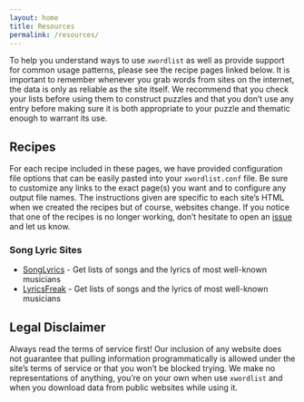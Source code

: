 ```yaml
---
layout: home
title: Resources
permalink: /resources/
---
```


To help you understand ways to use `xwordlist` as well as provide support for common usage patterns, please see the recipe pages linked below. It is important to remember whenever you grab words from sites on the internet, the data is only as reliable as the site itself. We recommend that you check your lists before using them to construct puzzles and that you don’t use any entry before making sure it is both appropriate to your puzzle and thematic enough to warrant its use.

## Recipes

For each recipe included in these pages, we have provided configuration file options that can be easily pasted into your `xwordlist.conf` file. Be sure to customize any links to the exact page(s) you want and to configure any output file names. The instructions given are specific to each site’s HTML when we created the recipes but of course, websites change. If you notice that one of the recipes is no longer working, don’t hesitate to open an [issue](https://github.com/aanker/xwordlist/issues) and let us know.

### Song Lyric Sites

*  [SongLyrics](/recipes/song-lyrics) - Get lists of songs and the lyrics of most well-known musicians
*  [LyricsFreak](/recipes/lyrics-freak) - Get lists of songs and the lyrics of most well-known musicians

## Legal Disclaimer

Always read the terms of service first! Our inclusion of any website does not guarantee that pulling information programmatically is allowed under the site’s terms of service or that you won’t be blocked trying. We make no representations of anything, you’re on your own when use `xwordlist` and when you download data from public websites while using it.
